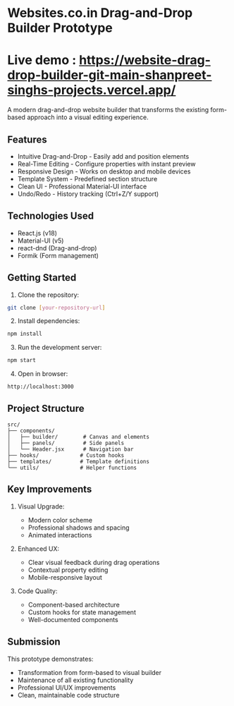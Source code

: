 
# Websites.co.in Drag-and-Drop Builder Prototype
# Live demo : https://website-drag-drop-builder-git-main-shanpreet-singhs-projects.vercel.app/
A modern drag-and-drop website builder that transforms the existing form-based approach into a visual editing experience.

##  Features

- Intuitive Drag-and-Drop - Easily add and position elements
- Real-Time Editing - Configure properties with instant preview
- Responsive Design - Works on desktop and mobile devices
- Template System - Predefined section structure
- Clean UI - Professional Material-UI interface
- Undo/Redo - History tracking (Ctrl+Z/Y support)

##  Technologies Used

- React.js (v18)
- Material-UI (v5)
- react-dnd (Drag-and-drop)
- Formik (Form management)

##  Getting Started

1. Clone the repository:
```bash
git clone [your-repository-url]
```

2. Install dependencies:
```bash
npm install
```

3. Run the development server:
```bash
npm start
```

4. Open in browser:
```
http://localhost:3000
```

##  Project Structure

```
src/
├── components/
│   ├── builder/        # Canvas and elements
│   ├── panels/         # Side panels
│   └── Header.jsx      # Navigation bar
├── hooks/             # Custom hooks
├── templates/         # Template definitions
└── utils/             # Helper functions
```

##  Key Improvements

1. Visual Upgrade:
   - Modern color scheme
   - Professional shadows and spacing
   - Animated interactions

2. Enhanced UX:
   - Clear visual feedback during drag operations
   - Contextual property editing
   - Mobile-responsive layout

3. Code Quality:
   - Component-based architecture
   - Custom hooks for state management
   - Well-documented components




##  Submission

This prototype demonstrates:
- Transformation from form-based to visual builder
- Maintenance of all existing functionality
- Professional UI/UX improvements
- Clean, maintainable code structure

